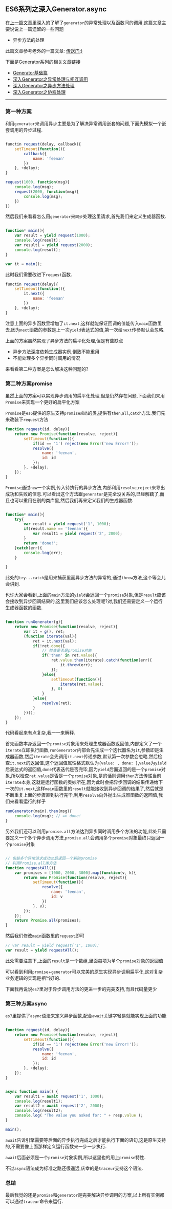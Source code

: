 ## ES6系列之深入Generator.async

在<a href="http://www.ifeenan.com/~posts/JavaScript/2014-07-28-ES6%E7%B3%BB%E5%88%97%E4%B9%8B%E6%B7%B1%E5%85%A5Generator.md" target="_blank">上一篇文章</a>里深入的了解了`generator`的异常处理以及函数间的调用,这篇文章主要说说上一篇遗留的一些问题

* 异步方法的处理

此篇文章参考老外的一篇文章: <a href="http://davidwalsh.name/async-generators" target="_blank">传送门:)</a>

下面是Generator系列的相关文章链接

* <a href="http://www.ifeenan.com/~posts/JavaScript/2014-07-27-ES6%E7%B3%BB%E5%88%97%E4%B9%8BGenerator.md" target="_blank">Generator基础篇</a>
* <a href="http://www.ifeenan.com/~posts/JavaScript/2014-07-28-ES6%E7%B3%BB%E5%88%97%E4%B9%8B%E6%B7%B1%E5%85%A5Generator.md" target="_blank">深入Generator之异常处理与相互调用</a>
* <a href="http://www.ifeenan.com/~posts/JavaScript/2014-08-04-ES6%E7%B3%BB%E5%88%97%E4%B9%8B%E6%B7%B1%E5%85%A5Generator2.md" target="_blank">深入Generator之异步方法处理</a>
* <a href="http://www.ifeenan.com/~posts/JavaScript/2014-08-15-ES6%E7%B3%BB%E5%88%97%E4%B9%8BGenerator%E5%B9%B6%E5%8F%91%E8%B0%83%E7%94%A8.md" target="_blank">深入Generator之协程处理</a>


---

### 第一种方案

利用`generator`来调用异步主要是为了解决异常调用嵌套的问题,下面先模拟一个嵌套调用的异步过程.

```js

functin request(delay, callback){
	setTimeout(function(){
		callback({
			name: 'feenan'
		})
	}, +delay);
}

request(1000, function(msg){
	console.log(msg);
	request(2000, function(msg){
		console.log(msg);
	})
})

```

然后我们来看看怎么用`generator`来`同步`处理这里请求,首先我们来定义生成器函数.

```js

function* main(){
	var result = yield request(1000);
	console.log(result);
	var result1 = yield request(2000);
	console.log(result);
}

var it = main();

```
此时我们需要改进下`request`函数.

```js
functin request(delay){
	setTimeout(function(){
		it.next({
			name: 'feenan'
		})
	}, +delay);
}
```

注意上面的异步函数里增加了`it.next`,这样就能保证回调的值能传入`main`函数里去.因为`next`函数的参数是上一次`yield`表达式的值,第一次给`next`传参默认会忽略.

上面的方案虽然实现了异步方法的扁平化处理,但是有些缺点

* 异步方法深度依赖生成器实例,倒致不能重用
* 不能处理多个异步同时调用的情况

来看看第二种方案是怎么解决这种问题的?

### 第二种方案promise

虽然上面的方案可以实现异步调用的扁平化处理,但是仍然存在问题,下面我们来用`Promise`来实现一个更好的扁平化方案

`Promise`是`es6`提供的原生支持`promise规范`的类,提供有`then`,`all`,`catch`方法.我们先来改装下`request`方法

```js
function request(id, delay){
	return new Promise(function(resolve, reject){
		setTimeout(function(){
			if(id == '1') reject(new Error('new Error!'));
			resolve({
				name: 'feenan',
				id: id
			});
		}, +delay);
	});
}
```

`Promise`通过`new`一个实例,传入待执行的异步方法,内部利用`resolve`,`reject`来导出成功和失败的信息.可以看出这个方法跟`generator`是完全没关系的,已经解藕了,而且也可以重用在别的类库里,然后我们再来定义我们的生成器函数.

```js

function* main(){
	try{
		var result = yield request('1', 1000);
		if(result.name == 'feenan'){
			var result1 = yield request('2', 2000);
		}
		return 'done!';
	}catch(err){
		console.log(err);
	}
	
}

```

此处的`try...catch`是用来捕获里面异步方法的异常的,通过`throw`方法,这个等会儿会讲到.

也许大家会看到,上面的`main`方法的`yield`会返回一个`promise`对象,但是`result`应该会接收到异步回调结果的,这里我们应该怎么处理呢?对,我们还需要定义一个运行生成器函数的函数.

```js

function runGenerator(g){
	return new Promise(function(resolve, reject){
		var it = g(), ret;
		(function iterate(val){
			ret = it.next(val);
			if(!ret.done){
				// 检查是否是promise对象
				if('then' in ret.value){
					ret.value.then(iterate).catch(function(err){
						it.throw(err);
					});
				}else{
					setTimeout(function(){
						iterate(ret.value);
					}, 0)
				}
			}else{
				resolve(ret);
			}
		})();
	});
}

```

代码看起来有点复杂,我一一来解释.

首先函数本身返回一个`promise`对象用来处理生成器函数返回值,内部定义了一个`iterate`立即执行函数,`runGenerator`内部会先生成一个迭代器名为`it`,参数即是生成器函数,然后`iterate`会先调用`it.next`传递参数,默认第一次参数会忽略,然后检查`it.next`的返回值,这个返回值属性格式默认为`{value: , done: }`,`value`为`yield`后表达式的返回值,`done`代表迭代是否完毕,因为`yield`后面返回的是一个`promise`对象,所以检查`ret.value`是否是一个`promise`对象,是的话则调用`then`方法传递当前`iterate`本身,这就是运行函数的奥妙所在,因为此时会把异步回调的结果传递给下一次的`it.next`,这样`main`函数里的`result`就能接收到异步回调的结果了,然后就是不断重复上面的步骤直到执行完毕,利用`resolve`向外抛出生成器函数的返回值,我们来看看运行的样子

```js
runGenerator(main).then(msg){
	console.log(msg); // => done!
}
```

另外我们还可以利用`promise.all`方法达到异步同时调用多个方法的功能,此处只需要定义一个多个异步调用方法,`promise.all`会调用多个`promise`对象最终只返回一个`promise`对象

```js

// 包装多个异常请求成功之后返回一个新的promise
// 利用Promise.all类方法
function requestAll(){
	var promises = [1000, 2000, 3000].map(function(v, k){
		return new Promise(function(resolve, reject){
			setTimeout(function(){
				resolve({
					name: 'feenan',
					id: v
				})
			}, v);
		});
	});
	return Promise.all(promises);
}

```

然后我们修改`main`函数里的`request`即可

```js
// var result = yield request('1', 1000);
var result = yield requestAll(); 

```
此处需要注意下,上面的`result`是一个数组,里面每项为单个`promise`对象的返回值

可以看到利用`promise`+`generator`可以完美的原生实现异步调用扁平化,这对复杂业务逻辑的实现是相当好的.

下面我再说说`es7`里对于异步调用方法的更进一步的完美支持,而且代码量更少

### 第三种方案async

`es7`里提供了`async`语法来定义异步函数,配合`await`关键字轻易就能实现上面的功能

```js

function request(id, delay){
	return new Promise(function(resolve, reject){
		setTimeout(function(){
			if(id == '1') reject(new Error('new Error!'));
			resolve({
				name: 'feenan',
				id: id
			});
		}, +delay);
	});
}


async function main() {
    var result1 = await request('1', 1000);
    console.log(result1);
    var result2 = await request('2', 2000);
    console.log(result2);
    console.log( "The value you asked for: " + resp.value );
}

main();

```

`await`告诉引擎需要等后面的异步执行完成之后才能执行下面的语句,这是原生支持的,不需要像上面那样定义运行函数来一步一步执行.

`await`后面必须是一个`promise`对象实例,所以这里也的用上`promise`特性.

不过`async`语法成为标准之路还很遥远,庆幸的是`traceur`支持这个语法.


### 总结

最后我觉的还是`promise`和`generator`是完美解决异步调用的方案,以上所有实例都可以通过`traceur`命令来运行.







